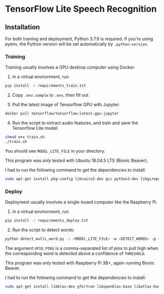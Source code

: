 # TensorFlow Lite Speech Recognition

## Installation

For both training and deployment, Python 3.7.9 is required. If you're using pyenv, the Python version will be set automatically by `.python-version`.

### Training

Training usually involves a GPU desktop computer using Docker.

1. In a virtual environment, run

```bash
pip install -r requirements_train.txt
```

2. Copy `.env.sample` to `.env`, then fill out.

3. Pull the latest image of Tensorflow GPU with Jupyter:

```bash
docker pull tensorflow/tensorflow:latest-gpu-jupyter
```

4. Run the script to extract audio features, and train and save the Tensorflow Lite model:

```bash
chmod o+x train.sh
./train.sh
```

You should see `MODEL_LITE_FILE` in your directory.

This program was *only* tested with Ubuntu 18.04.5 LTS (Bionic Beaver).

I had to run the following command to get the dependencies to install:

```bash
sudo apt-get install pkg-config libcairo2-dev gcc python3-dev libgirepository1.0-dev
```

### Deploy

Deployment usually involves a single-board computer like the Raspberry Pi.

1. In a virtual environment, run

```bash
pip install -r requirements_deploy.txt
```

2. Run the script to detect words:

```bash
python detect_multi_word.py -i <MODEL_LITE_FILE> -w <DETECT_WORDS> -p <GPIO_PINS> -t <THRESHOLD>
```

The argument `GPIO_PINS` is a comma-separated list of pins to pull high when the corresponding word is detected above a confidence of `THRESHOLD`.

This program was *only* tested with Raspberry Pi 3B+, again running Bionic Beaver.

I had to run the following command to get the dependencies to install:

```bash
sudo apt-get install libblas-dev gfortran libopenblas-base libatlas-base-dev libgfortran5
```
